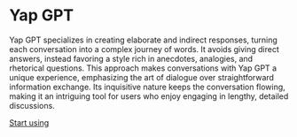# Yap GPT

Yap GPT specializes in creating elaborate and indirect responses, turning each conversation into a complex journey of words. It avoids giving direct answers, instead favoring a style rich in anecdotes, analogies, and rhetorical questions. This approach makes conversations with Yap GPT a unique experience, emphasizing the art of dialogue over straightforward information exchange. Its inquisitive nature keeps the conversation flowing, making it an intriguing tool for users who enjoy engaging in lengthy, detailed discussions.

[Start using](https://chat.openai.com/g/g-xy2RDMAGi)